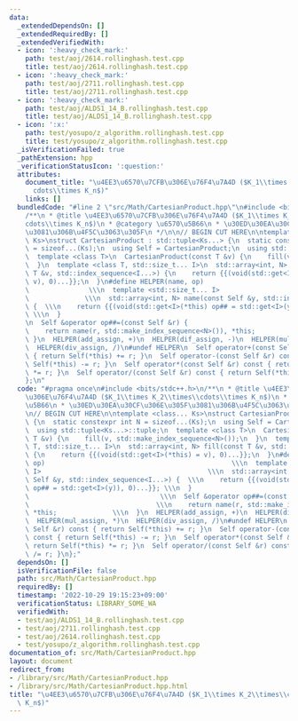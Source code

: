 ```yaml
---
data:
  _extendedDependsOn: []
  _extendedRequiredBy: []
  _extendedVerifiedWith:
  - icon: ':heavy_check_mark:'
    path: test/aoj/2614.rollinghash.test.cpp
    title: test/aoj/2614.rollinghash.test.cpp
  - icon: ':heavy_check_mark:'
    path: test/aoj/2711.rollinghash.test.cpp
    title: test/aoj/2711.rollinghash.test.cpp
  - icon: ':heavy_check_mark:'
    path: test/aoj/ALDS1_14_B.rollinghash.test.cpp
    title: test/aoj/ALDS1_14_B.rollinghash.test.cpp
  - icon: ':x:'
    path: test/yosupo/z_algorithm.rollinghash.test.cpp
    title: test/yosupo/z_algorithm.rollinghash.test.cpp
  _isVerificationFailed: true
  _pathExtension: hpp
  _verificationStatusIcon: ':question:'
  attributes:
    document_title: "\u4EE3\u6570\u7CFB\u306E\u76F4\u7A4D ($K_1\\times K_2\\times\\\
      cdots\\times K_n$)"
    links: []
  bundledCode: "#line 2 \"src/Math/CartesianProduct.hpp\"\n#include <bits/stdc++.h>\n\
    /**\n * @title \u4EE3\u6570\u7CFB\u306E\u76F4\u7A4D ($K_1\\times K_2\\times\\\
    cdots\\times K_n$)\n * @category \u6570\u5B66\n * \u30ED\u30EA\u30CF\u306E\u305F\
    \u3081\u306B\u4F5C\u3063\u305F\n */\n\n// BEGIN CUT HERE\n\ntemplate <class...\
    \ Ks>\nstruct CartesianProduct : std::tuple<Ks...> {\n  static constexpr int N\
    \ = sizeof...(Ks);\n  using Self = CartesianProduct;\n  using std::tuple<Ks...>::tuple;\n\
    \  template <class T>\n  CartesianProduct(const T &v) {\n    fill(v, std::make_index_sequence<N>());\n\
    \  }\n  template <class T, std::size_t... I>\n  std::array<int, N> fill(const\
    \ T &v, std::index_sequence<I...>) {\n    return {{(void(std::get<I>(*this) =\
    \ v), 0)...}};\n  }\n#define HELPER(name, op)                                \
    \               \\\n  template <std::size_t... I>                            \
    \              \\\n  std::array<int, N> name(const Self &y, std::index_sequence<I...>)\
    \ {  \\\n    return {{(void(std::get<I>(*this) op## = std::get<I>(y)), 0)...}};\
    \ \\\n  }                                                                    \\\
    \n  Self &operator op##=(const Self &r) {                                \\\n\
    \    return name(r, std::make_index_sequence<N>()), *this;              \\\n \
    \ }\n  HELPER(add_assign, +)\n  HELPER(dif_assign, -)\n  HELPER(mul_assign, *)\n\
    \  HELPER(div_assign, /)\n#undef HELPER\n  Self operator+(const Self &r) const\
    \ { return Self(*this) += r; }\n  Self operator-(const Self &r) const { return\
    \ Self(*this) -= r; }\n  Self operator*(const Self &r) const { return Self(*this)\
    \ *= r; }\n  Self operator/(const Self &r) const { return Self(*this) /= r; }\n\
    };\n"
  code: "#pragma once\n#include <bits/stdc++.h>\n/**\n * @title \u4EE3\u6570\u7CFB\
    \u306E\u76F4\u7A4D ($K_1\\times K_2\\times\\cdots\\times K_n$)\n * @category \u6570\
    \u5B66\n * \u30ED\u30EA\u30CF\u306E\u305F\u3081\u306B\u4F5C\u3063\u305F\n */\n\
    \n// BEGIN CUT HERE\n\ntemplate <class... Ks>\nstruct CartesianProduct : std::tuple<Ks...>\
    \ {\n  static constexpr int N = sizeof...(Ks);\n  using Self = CartesianProduct;\n\
    \  using std::tuple<Ks...>::tuple;\n  template <class T>\n  CartesianProduct(const\
    \ T &v) {\n    fill(v, std::make_index_sequence<N>());\n  }\n  template <class\
    \ T, std::size_t... I>\n  std::array<int, N> fill(const T &v, std::index_sequence<I...>)\
    \ {\n    return {{(void(std::get<I>(*this) = v), 0)...}};\n  }\n#define HELPER(name,\
    \ op)                                               \\\n  template <std::size_t...\
    \ I>                                          \\\n  std::array<int, N> name(const\
    \ Self &y, std::index_sequence<I...>) {  \\\n    return {{(void(std::get<I>(*this)\
    \ op## = std::get<I>(y)), 0)...}}; \\\n  }                                   \
    \                                 \\\n  Self &operator op##=(const Self &r) {\
    \                                \\\n    return name(r, std::make_index_sequence<N>()),\
    \ *this;              \\\n  }\n  HELPER(add_assign, +)\n  HELPER(dif_assign, -)\n\
    \  HELPER(mul_assign, *)\n  HELPER(div_assign, /)\n#undef HELPER\n  Self operator+(const\
    \ Self &r) const { return Self(*this) += r; }\n  Self operator-(const Self &r)\
    \ const { return Self(*this) -= r; }\n  Self operator*(const Self &r) const {\
    \ return Self(*this) *= r; }\n  Self operator/(const Self &r) const { return Self(*this)\
    \ /= r; }\n};"
  dependsOn: []
  isVerificationFile: false
  path: src/Math/CartesianProduct.hpp
  requiredBy: []
  timestamp: '2022-10-29 19:15:23+09:00'
  verificationStatus: LIBRARY_SOME_WA
  verifiedWith:
  - test/aoj/ALDS1_14_B.rollinghash.test.cpp
  - test/aoj/2711.rollinghash.test.cpp
  - test/aoj/2614.rollinghash.test.cpp
  - test/yosupo/z_algorithm.rollinghash.test.cpp
documentation_of: src/Math/CartesianProduct.hpp
layout: document
redirect_from:
- /library/src/Math/CartesianProduct.hpp
- /library/src/Math/CartesianProduct.hpp.html
title: "\u4EE3\u6570\u7CFB\u306E\u76F4\u7A4D ($K_1\\times K_2\\times\\cdots\\times\
  \ K_n$)"
---
```


